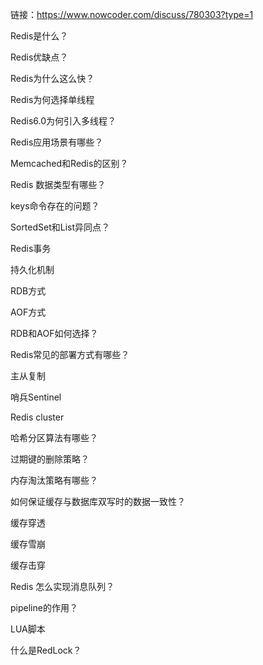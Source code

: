 
链接：https://www.nowcoder.com/discuss/780303?type=1

Redis是什么？

Redis优缺点？

Redis为什么这么快？

Redis为何选择单线程

Redis6.0为何引入多线程？

Redis应用场景有哪些？

Memcached和Redis的区别？

Redis 数据类型有哪些？

keys命令存在的问题？

SortedSet和List异同点？

Redis事务

持久化机制

RDB方式

AOF方式

RDB和AOF如何选择？

Redis常见的部署方式有哪些？

主从复制

哨兵Sentinel

Redis cluster

哈希分区算法有哪些？

过期键的删除策略？

内存淘汰策略有哪些？

如何保证缓存与数据库双写时的数据一致性？

缓存穿透

缓存雪崩

缓存击穿

Redis 怎么实现消息队列？

pipeline的作用？

LUA脚本

什么是RedLock？